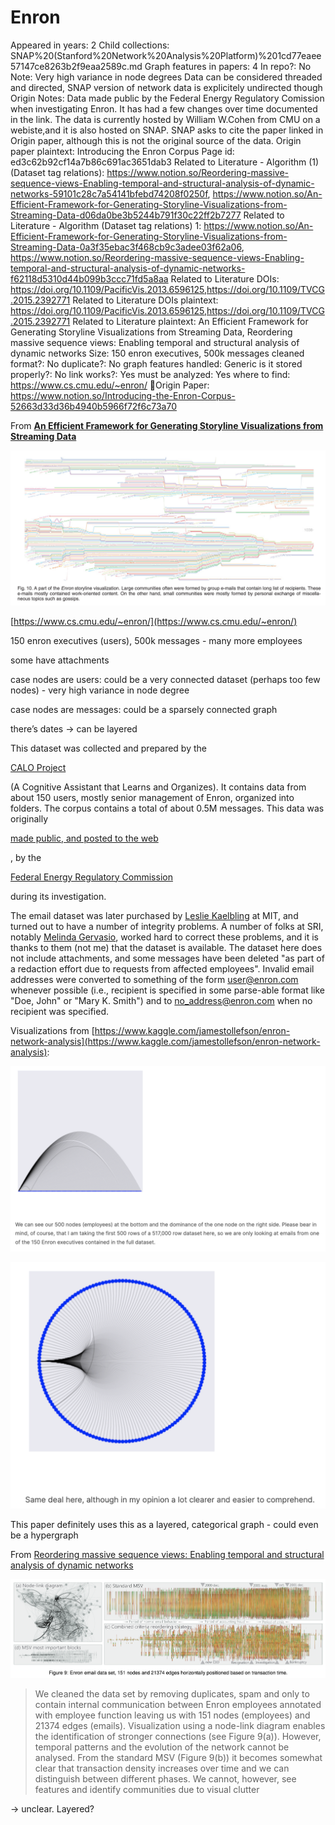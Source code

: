 # Enron

Appeared in years: 2
Child collections: SNAP%20(Stanford%20Network%20Analysis%20Platform)%201cd77eaee57147ce8263b2f9eaa2589c.md
Graph features in papers: 4
In repo?: No
Note: Very high variance in node degrees 
Data can be considered threaded and directed, SNAP version of network data is explicitely undirected though
Origin Notes: Data made public by the Federal Energy Regulatory Comission when investigating Enron. It has had a few changes over time documented in the link. The data is currently hosted by William W.Cohen from CMU on a webiste,and it is also hosted on SNAP. SNAP asks to cite the paper linked in Origin paper, although this is not the original source of the data.
Origin paper plaintext: Introducing the Enron Corpus
Page id: ed3c62b92cf14a7b86c691ac3651dab3
Related to Literature - Algorithm (1) (Dataset tag relations): https://www.notion.so/Reordering-massive-sequence-views-Enabling-temporal-and-structural-analysis-of-dynamic-networks-59101c28c7a54141bfebd74208f0250f, https://www.notion.so/An-Efficient-Framework-for-Generating-Storyline-Visualizations-from-Streaming-Data-d06da0be3b5244b791f30c22ff2b7277
Related to Literature - Algorithm (Dataset tag relations) 1: https://www.notion.so/An-Efficient-Framework-for-Generating-Storyline-Visualizations-from-Streaming-Data-0a3f35ebac3f468cb9c3adee03f62a06, https://www.notion.so/Reordering-massive-sequence-views-Enabling-temporal-and-structural-analysis-of-dynamic-networks-f62118d5310d44b099b3ccc71fd5a8aa
Related to Literature DOIs: https://doi.org/10.1109/PacificVis.2013.6596125,https://doi.org/10.1109/TVCG.2015.2392771
Related to Literature DOIs plaintext: https://doi.org/10.1109/PacificVis.2013.6596125,https://doi.org/10.1109/TVCG.2015.2392771
Related to Literature plaintext: An Efficient Framework for Generating Storyline Visualizations from Streaming Data, Reordering massive sequence views: Enabling temporal and structural analysis of dynamic networks
Size: 150 enron executives, 500k messages
cleaned format?: No
duplicate?: No
graph features handled: Generic
is it stored properly?: No
link works?: Yes
must be analyzed: Yes
where to find: https://www.cs.cmu.edu/~enron/
🧾Origin Paper: https://www.notion.so/Introducing-the-Enron-Corpus-52663d33d36b4940b5966f72f6c73a70

From [**An Efficient Framework for Generating Storyline Visualizations from Streaming Data**](https://www.notion.so/An-Efficient-Framework-for-Generating-Storyline-Visualizations-from-Streaming-Data-0a3f35ebac3f468cb9c3adee03f62a06) 

![Untitled](Enron%20ed3c62b92cf14a7b86c691ac3651dab3/Untitled.png)

[https://www.cs.cmu.edu/~enron/](https://www.cs.cmu.edu/~enron/)

150 enron executives (users), 500k messages - many more employees

some have attachments

case nodes are users: could be a very connected dataset (perhaps too few nodes) - very high variance in node degree

case nodes are messages: could be a sparsely connected graph

there’s dates → can be layered

This dataset was collected and prepared by the

[CALO Project](http://www.ai.sri.com/project/CALO)

(A Cognitive Assistant that Learns and Organizes). It contains data from about 150 users, mostly senior management of Enron, organized into folders. The corpus contains a total of about 0.5M messages. This data was originally

[made public, and posted to the web](http://www.salon.com/news/feature/2003/10/14/enron/index_np.html)

, by the

[Federal Energy Regulatory Commission](http://www.ferc.gov/)

during its investigation.

The email dataset was later purchased by [Leslie Kaelbling](http://www.ai.mit.edu/people/lpk/lpk.html) at MIT, and turned out to have a number of integrity problems. A number of folks at SRI, notably [Melinda Gervasio](http://www.ai.sri.com/people/gervasio), worked hard to correct these problems, and it is thanks to them (not me) that the dataset is available. The dataset here does not include attachments, and some messages have been deleted "as part of a redaction effort due to requests from affected employees". Invalid email addresses were converted to something of the form user@enron.com whenever possible (i.e., recipient is specified in some parse-able format like "Doe, John" or "Mary K. Smith") and to no_address@enron.com when no recipient was specified.

Visualizations from [https://www.kaggle.com/jamestollefson/enron-network-analysis](https://www.kaggle.com/jamestollefson/enron-network-analysis):

![Untitled](Enron%20ed3c62b92cf14a7b86c691ac3651dab3/Untitled%201.png)

![Untitled](Enron%20ed3c62b92cf14a7b86c691ac3651dab3/Untitled%202.png)

This paper definitely uses this as a layered, categorical graph - could even be a hypergraph

From [Reordering massive sequence views: Enabling temporal and structural analysis of dynamic networks](https://www.notion.so/Reordering-massive-sequence-views-Enabling-temporal-and-structural-analysis-of-dynamic-networks-f62118d5310d44b099b3ccc71fd5a8aa) 

![Untitled](Enron%20ed3c62b92cf14a7b86c691ac3651dab3/Untitled%203.png)

> We cleaned the data set by removing duplicates, spam and only to contain internal communication between Enron employees annotated with employee function leaving us with 151 nodes (employees) and 21374 edges (emails). Visualization using a node-link diagram enables the identification of stronger connections (see Figure 9(a)). However, temporal patterns and the evolution of the network cannot be analysed. From the standard MSV (Figure 9(b)) it becomes somewhat clear that transaction density increases over time and we can distinguish between different phases. We cannot, however, see features and identify communities due to visual clutter
> 

→ unclear. Layered?